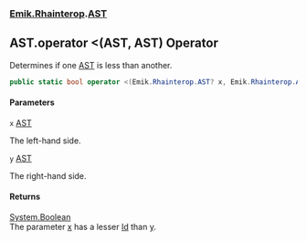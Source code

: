 ### [Emik.Rhainterop](Emik.Rhainterop.md 'Emik.Rhainterop').[AST](AST.md 'Emik.Rhainterop.AST')

## AST.operator <(AST, AST) Operator

Determines if one [AST](AST.md 'Emik.Rhainterop.AST') is less than another.

```csharp
public static bool operator <(Emik.Rhainterop.AST? x, Emik.Rhainterop.AST? y);
```
#### Parameters

<a name='Emik.Rhainterop.AST.op_LessThan(Emik.Rhainterop.AST,Emik.Rhainterop.AST).x'></a>

`x` [AST](AST.md 'Emik.Rhainterop.AST')

The left-hand side.

<a name='Emik.Rhainterop.AST.op_LessThan(Emik.Rhainterop.AST,Emik.Rhainterop.AST).y'></a>

`y` [AST](AST.md 'Emik.Rhainterop.AST')

The right-hand side.

#### Returns
[System.Boolean](https://docs.microsoft.com/en-us/dotnet/api/System.Boolean 'System.Boolean')  
The parameter [x](AST.op_LessThan(AST,AST).md#Emik.Rhainterop.AST.op_LessThan(Emik.Rhainterop.AST,Emik.Rhainterop.AST).x 'Emik.Rhainterop.AST.op_LessThan(Emik.Rhainterop.AST, Emik.Rhainterop.AST).x') has a lesser [Id](AST.Id.md 'Emik.Rhainterop.AST.Id') than [y](AST.op_LessThan(AST,AST).md#Emik.Rhainterop.AST.op_LessThan(Emik.Rhainterop.AST,Emik.Rhainterop.AST).y 'Emik.Rhainterop.AST.op_LessThan(Emik.Rhainterop.AST, Emik.Rhainterop.AST).y').